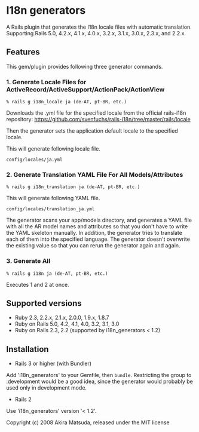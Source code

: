 # I18n generators

A Rails plugin that generates the I18n locale files with automatic
translation. Supporting Rails 5.0, 4.2.x, 4.1.x, 4.0.x, 3.2.x, 3.1.x, 3.0.x,
2.3.x, and 2.2.x.

## Features

This gem/plugin provides following three generator commands.

### 1. Generate Locale Files for ActiveRecord/ActiveSupport/ActionPack/ActionView

    % rails g i18n_locale ja (de-AT, pt-BR, etc.)

Downloads the .yml file for the specified locale from the official rails-i18n
repository:
    https://github.com/svenfuchs/rails-i18n/tree/master/rails/locale

Then the generator sets the application default locale to the specified
locale.

This will generate following locale file.

    config/locales/ja.yml

### 2. Generate Translation YAML File For All Models/Attributes

    % rails g i18n_translation ja (de-AT, pt-BR, etc.)

This will generate following YAML file.

    config/locales/translation_ja.yml

The generator scans your app/models directory, and generates a YAML file with
all the AR model names and attributes so that you don't have to write the YAML
skeleton manually. In addition, the generator tries to translate each of them
into the specified language. The generator doesn't overwrite the existing
value so that you can rerun the generator again and again.

### 3. Generate All

    % rails g i18n ja (de-AT, pt-BR, etc.)

Executes 1 and 2 at once.

## Supported versions

*   Ruby 2.3, 2.2.x, 2.1.x, 2.0.0, 1.9.x, 1.8.7
*   Ruby on Rails 5.0, 4.2, 4.1, 4.0, 3.2, 3.1, 3.0
*   Ruby on Rails 2.3, 2.2 (supported by i18n_generators < 1.2)


## Installation

*   Rails 3 or higher (with Bundler)


Add 'i18n_generators' to your Gemfile, then `bundle`. Restricting the group to
:development would be a good idea, since the generator would probably be used
only in development mode.

*   Rails 2


Use 'i18n_generators' version '< 1.2'.

Copyright (c) 2008 Akira Matsuda, released under the MIT license
